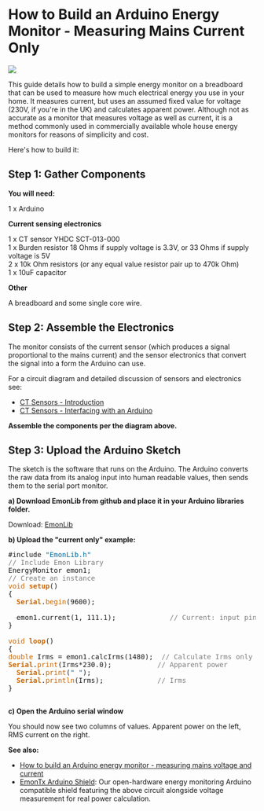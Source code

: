 # How to Build an Arduino Energy Monitor - Measuring Mains Current Only

![](files/currentOnly_bb.png)

This guide details how to build a simple energy monitor on a breadboard that can be used to measure how much electrical energy you use in your home. It measures current, but uses an assumed fixed value for voltage (230V, if you're in the UK) and calculates apparent power. Although not as accurate as a monitor that measures voltage as well as current, it is a method commonly used in commercially available whole house energy monitors for reasons of simplicity and cost.

Here's how to build it:

## Step 1: Gather Components

**You will need:**

1 x Arduino

**Current sensing electronics**

1 x CT sensor YHDC SCT-013-000<br>
1 x Burden resistor 18 Ohms if supply voltage is 3.3V, or 33 Ohms if supply voltage is 5V<br>
2 x 10k Ohm resistors (or any equal value resistor pair up to 470k Ohm)<br>
1 x 10uF capacitor<br>

**Other**

A breadboard and some single core wire.

## Step 2: Assemble the Electronics

The monitor consists of the current sensor (which produces a signal proportional to the mains current) and the sensor electronics that convert the signal into a form the Arduino can use.

For a circuit diagram and detailed discussion of sensors and electronics see:

- [CT Sensors - Introduction](introduction)
- [CT Sensors - Interfacing with an Arduino](interface-with-arduino)

**Assemble the components per the diagram above.**

## Step 3: Upload the Arduino Sketch

The sketch is the software that runs on the Arduino. The Arduino converts the raw data from its analog input into human readable values, then sends them to the serial port monitor.

**a) Download EmonLib from github and place it in your Arduino libraries folder.**

Download: [EmonLib](https://github.com/openenergymonitor/EmonLib)

**b) Upload the "current only" example:**

<pre>#include <span style="color:#006699;">"EmonLib.h"</span>
<span style="color: #7E7E7E;">// Include Emon Library</span>
EnergyMonitor emon1;
<span style="color: #7E7E7E;">// Create an instance</span>
<span style="color: #CC6600;">void</span> <span style="color: #CC6600;"><strong>setup</strong></span>()
{
  <span style="color: #CC6600;"><strong>Serial</strong></span>.<span style="color: #CC6600;">begin</span>(9600);

  emon1.current(1, 111.1);             <span style="color: #7E7E7E;">// Current: input pin, calibration.</span>
}

<span style="color: #CC6600;">void</span> <span style="color: #CC6600;"><strong>loop</strong></span>()
{
<span style="color: #CC6600;">double</span> Irms = emon1.calcIrms(1480);  <span style="color: #7E7E7E;">// Calculate Irms only</span>
<span style="color: #CC6600;"><strong>Serial</strong></span>.<span style="color: #CC6600;">print</span>(Irms*230.0);	       <span style="color: #7E7E7E;">// Apparent power</span>
  <span style="color: #CC6600;"><strong>Serial</strong></span>.<span style="color: #CC6600;">print</span>(<span style="color:#006699;">" "</span>);
  <span style="color: #CC6600;"><strong>Serial</strong></span>.<span style="color: #CC6600;">println</span>(Irms);		       <span style="color: #7E7E7E;">// Irms</span>
}

</pre>

**c) Open the Arduino serial window**

You should now see two columns of values. Apparent power on the left, RMS current on the right.

**See also:**

- [How to build an Arduino energy monitor - measuring mains voltage and current](https://learn.openenergymonitor.org/electricity-monitoring/ctac/how-to-build-an-arduino-energy-monitor)
- [EmonTx Arduino Shield](https://github.com/openenergymonitor/emontx-shield): Our open-hardware energy monitoring Arduino compatible shield featuring the above circuit alongside voltage measurement for real power calculation.
